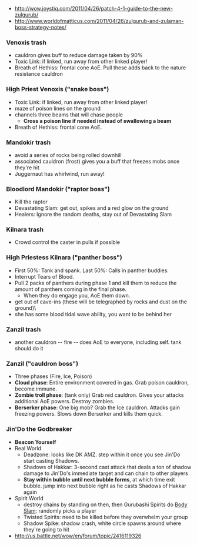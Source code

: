   * http://wow.joystiq.com/2011/04/26/patch-4-1-guide-to-the-new-zulgurub/
  * http://www.worldofmatticus.com/2011/04/26/zulgurub-and-zulaman-boss-strategy-notes/

### Venoxis trash
  * cauldron gives buff to reduce damage taken by 90%
  * Toxic Link: if linked, run away from other linked player!
  * Breath of Hethiss: frontal cone AoE. Pull these adds back to the nature resistance cauldron


### High Priest Venoxis ("snake boss")
  * Toxic Link: if linked, run away from other linked player!
  * maze of poison lines on the ground
  * channels three beams that will chase people
    * **Cross a poison line if needed instead of swallowing a beam**
  * Breath of Hethiss: frontal cone AoE.

### Mandokir trash
  * avoid a series of rocks being rolled downhill
  * associated cauldron (frost) gives you a buff that freezes mobs once they're hit
  * Juggernaut has whirlwind, run away!

### Bloodlord Mandokir ("raptor boss")
  * Kill the raptor
  * Devastating Slam: get out, spikes and a red glow on the ground 
  * Healers: Ignore the random deaths, stay out of Devastating Slam

### Kilnara trash
  * Crowd control the caster in pulls if possible

### High Priestess Kilnara ("panther boss")
  * First 50%: Tank and spank. Last 50%: Calls in panther buddies.
  * Interrupt Tears of Blood. 
  * Pull 2 packs of panthers during phase 1 and kill them to reduce the amount of panthers coming in the final phase. 
    * When they do engage you, AoE them down.
  * get out of cave-ins (these will be telegraphed by rocks and dust on the ground)\
  * she has some blood tidal wave ability, you want to be behind her

### Zanzil trash
  * another cauldron -- fire -- does AoE to everyone, including self. tank should do it

### Zanzil ("cauldron boss")
  * Three phases (Fire, Ice, Poison)
  * **Cloud phase**: Entire environment covered in gas. Grab poison cauldron, become immune.
  * **Zombie troll phase**: (tank only) Grab red cauldron. Gives your attacks additional AoE powers. Destroy zombies.
  * **Berserker phase**: One big mob? Grab the Ice cauldron. Attacks gain freezing powers. Slows down Berserker and kills them quick.

### Jin'Do the Godbreaker
  * **Beacon Yourself**
  * Real World
    * Deadzone: looks like DK AMZ. step within it once you see Jin'Do start casting Shadows. 
    * Shadows of Hakkar: 3-second cast attack that deals a ton of shadow damage to Jin'Do's immediate target and can chain to other players
    * **Stay within bubble until next bubble forms**, at which time exit bubble. jump into next bubble right as he casts Shadows of Hakkar again
  * Spirit World
    * destroy chains by standing on then, then Gurubashi Spirits do [Body Slam](http://www.wowhead.com/spell=97198): randomly picks a player
    * Twisted Spirits: need to be killed before they overwhelm your group
    * Shadow Spike: shadow crash, white circle spawns around where they're going to hit
  * http://us.battle.net/wow/en/forum/topic/2416119326
